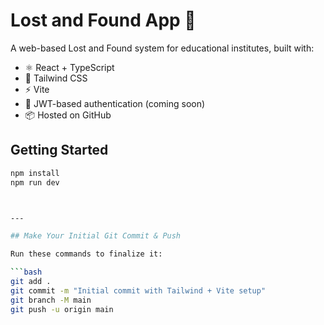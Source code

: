 # Lost and Found App 🧳

A web-based Lost and Found system for educational institutes, built with:

- ⚛️ React + TypeScript
- 🎨 Tailwind CSS
- ⚡ Vite
- 🔐 JWT-based authentication (coming soon)
- 📦 Hosted on GitHub

## Getting Started

```bash
npm install
npm run dev



---

## Make Your Initial Git Commit & Push

Run these commands to finalize it:

```bash
git add .
git commit -m "Initial commit with Tailwind + Vite setup"
git branch -M main
git push -u origin main
